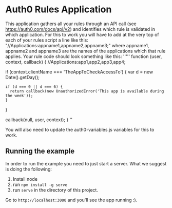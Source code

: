 # Auth0 Rules Application

This application gathers all your rules through an API call (see https://auth0.com/docs/api/v2) and identifies which rule is validated in which application. 
For this to work you will have to add at the very top of each of your rules script a line like this: "//Applications:appname1,appname2,appname3;" where appname1, appname2 and appname3 are the names of the applications which that rule applies. Your rule code should look something like this:
'''''
function (user, context, callback) {
  //Applications:app1,app2,app3,app4;

  if (context.clientName === 'TheAppToCheckAccessTo') {
    var d = new Date().getDay();

    if (d === 0 || d === 6) {
      return callback(new UnauthorizedError('This app is available during the week'));
    }
  }

  callback(null, user, context);
}
''


You will also need to update the auth0-variables.js variables for this to work. 

## Running the example

In order to run the example you need to just start a server. What we suggest is doing the following:

1. Install node
2. run `npm install -g serve`
3. run `serve` in the directory of this project.

Go to `http://localhost:3000` and you'll see the app running :).
